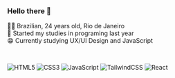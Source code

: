 

### Hello there 👋 <br>
 👩‍💻 Brazilian, 24 years old, Rio de Janeiro <br>
 🦾 Started my studies in programing last year   <br>
 😁 Currently studying UX/UI Design and JavaScript

 <br>
 
 ![HTML5](https://img.shields.io/badge/html5-EF3939?style=for-the-badge&logo=html5&logoColor=white)
 ![CSS3](https://img.shields.io/badge/css3-EF3939?style=for-the-badge&logo=css3&logoColor=white)
 ![JavaScript](https://img.shields.io/badge/javascript-EF3939?style=for-the-badge&logo=javascript&logoColor=white)
 ![TailwindCSS](https://img.shields.io/badge/tailwindcss-EF3939?style=for-the-badge&logo=tailwindcss&logoColor=white)
 ![React](https://img.shields.io/badge/react-EF3939?style=for-the-badge&logo=react&logoColor=white)

 
